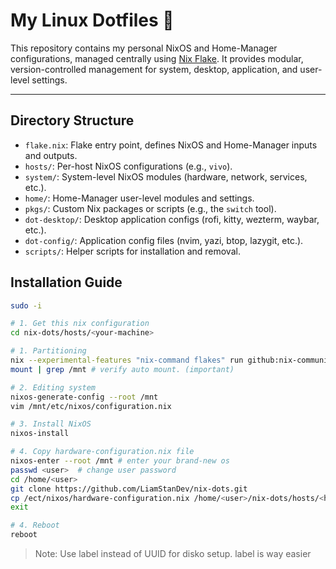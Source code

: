 # My Linux Dotfiles 👑

This repository contains my personal NixOS and Home-Manager configurations, managed centrally using [Nix Flake](https://nixos.wiki/wiki/Flakes). It provides modular, version-controlled management for system, desktop, application, and user-level settings.

---

## Directory Structure

- `flake.nix`: Flake entry point, defines NixOS and Home-Manager inputs and outputs.
- `hosts/`: Per-host NixOS configurations (e.g., `vivo`).
- `system/`: System-level NixOS modules (hardware, network, services, etc.).
- `home/`: Home-Manager user-level modules and settings.
- `pkgs/`: Custom Nix packages or scripts (e.g., the `switch` tool).
- `dot-desktop/`: Desktop application configs (rofi, kitty, wezterm, waybar, etc.).
- `dot-config/`: Application config files (nvim, yazi, btop, lazygit, etc.).
- `scripts/`: Helper scripts for installation and removal.



## Installation Guide

```bash
sudo -i

# 1. Get this nix configuration
cd nix-dots/hosts/<your-machine>

# 1. Partitioning
nix --experimental-features "nix-command flakes" run github:nix-community/disko/latest -- --mode destroy,format,mount ./disko.nix --yes-wipe-all-disks
mount | grep /mnt # verify auto mount. (important)

# 2. Editing system
nixos-generate-config --root /mnt
vim /mnt/etc/nixos/configuration.nix

# 3. Install NixOS
nixos-install

# 4. Copy hardware-configuration.nix file
nixos-enter --root /mnt # enter your brand-new os
passwd <user>  # change user password
cd /home/<user>
git clone https://github.com/LiamStanDev/nix-dots.git
cp /ect/nixos/hardware-configuration.nix /home/<user>/nix-dots/hosts/<host>
exit 

# 4. Reboot
reboot
```

> Note: Use label instead of UUID for disko setup. label is way easier
